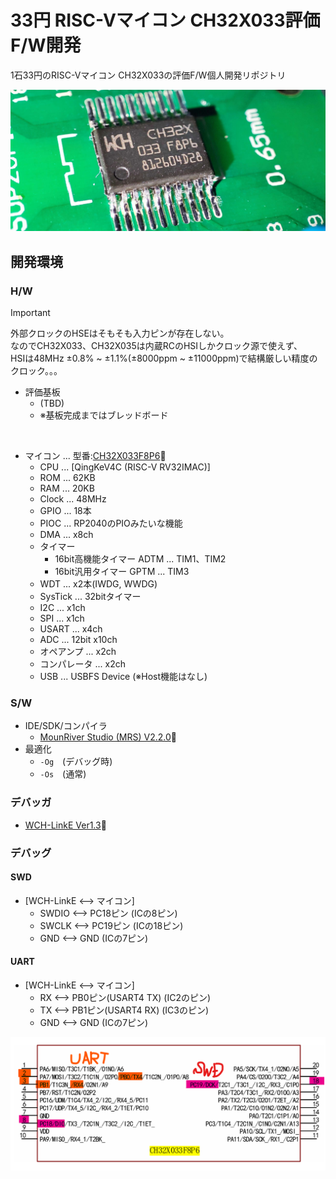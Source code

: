 # 33円 RISC-Vマイコン CH32X033評価F/W開発
1石33円のRISC-Vマイコン CH32X033の評価F/W個人開発リポジトリ

<div align="center">
  <img src="/doc/IMG_20250824_023041.jpg">
</div>

## 開発環境

### H/W

> [!IMPORTANT]
> 外部クロックのHSEはそもそも入力ピンが存在しない。<br>なのでCH32X033、CH32X035は内蔵RCのHSIしかクロック源で使えず、<br>HSIは48MHz ±0.8% ~ ±1.1%(±8000ppm ~ ±11000ppm)で結構厳しい精度のクロック。。。


- 評価基板
  - (TBD)
  - ※基板完成まではブレッドボード

<br>

- マイコン ... 型番:[CH32X033F8P6](https://www.wch.cn/products/CH32X035.html)🔗
  - CPU ... [QingKeV4C (RISC-V RV32IMAC)]
  - ROM ... 62KB
  - RAM ... 20KB
  - Clock ... 48MHz
  - GPIO ... 18本
  - PIOC ... RP2040のPIOみたいな機能
  - DMA ... x8ch
  - タイマー
    - 16bit高機能タイマー ADTM ... TIM1、TIM2
    - 16bit汎用タイマー GPTM ... TIM3
  - WDT ... x2本(IWDG, WWDG)
  - SysTick ... 32bitタイマー
  - I2C ... x1ch
  - SPI ... x1ch
  - USART ... x4ch
  - ADC ... 12bit x10ch
  - オペアンプ ... x2ch
  - コンパレータ ... x2ch
  - USB ... USBFS Device (※Host機能はなし)

### S/W

- IDE/SDK/コンパイラ
  - [MounRiver Studio (MRS) V2.2.0](https://www.mounriver.com/download)🔗
- 最適化
  - `-Og`　(デバッグ時)
  - `-Os`　(通常)

### デバッガ

- [WCH-LinkE Ver1.3](https://akizukidenshi.com/catalog/g/g118065)🔗

### デバッグ

#### SWD

- [WCH-LinkE <--> マイコン]
  - SWDIO <--> PC18ピン (ICの8ピン)
  - SWCLK <--> PC19ピン (ICの18ピン)
  - GND <--> GND (ICの7ピン)

#### UART

- [WCH-LinkE <--> マイコン]
  - RX <--> PB0ピン(USART4 TX) (IC2のピン)
  - TX <--> PB1ピン(USART4 RX) (IC3のピン)
  - GND <--> GND (ICの7ピン)

<div align="center">
  <img src="/doc/CH32X033F8P6_Debug_Pin.png">
</div>
